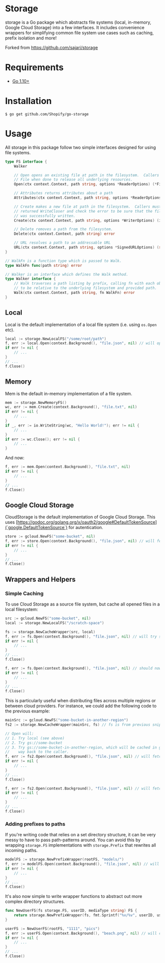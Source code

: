 # Storage

storage is a Go package which abstracts file systems (local, in-memory, Google Cloud Storage) into a few interfaces.  It includes convenience wrappers for simplifying common file system use cases such as caching, prefix isolation and more!

Forked from https://github.com/sajari/storage

# Requirements

- [Go 1.10+](http://golang.org/dl/)

# Installation

```console
$ go get github.com/Shopify/go-storage
```

# Usage

All storage in this package follow two simple interfaces designed for using file systems.

```go
type FS interface {
	Walker

	// Open opens an existing file at path in the filesystem.  Callers must close the
	// File when done to release all underlying resources.
	Open(ctx context.Context, path string, options *ReaderOptions) (*File, error)

	// Attributes returns attributes about a path
	Attributes(ctx context.Context, path string, options *ReaderOptions) (*Attributes, error)

	// Create makes a new file at path in the filesystem.  Callers must close the
	// returned WriteCloser and check the error to be sure that the file
	// was successfully written.
	Create(ctx context.Context, path string, options *WriterOptions) (io.WriteCloser, error)

	// Delete removes a path from the filesystem.
	Delete(ctx context.Context, path string) error

	// URL resolves a path to an addressable URL
	URL(ctx context.Context, path string, options *SignedURLOptions) (string, error)
}

// WalkFn is a function type which is passed to Walk.
type WalkFn func(path string) error

// Walker is an interface which defines the Walk method.
type Walker interface {
	// Walk traverses a path listing by prefix, calling fn with each object path rewritten
	// to be relative to the underlying filesystem and provided path.
	Walk(ctx context.Context, path string, fn WalkFn) error
}
```

## Local

Local is the default implementation of a local file system (i.e. using `os.Open` etc).

```go
local := storage.NewLocalFS("/some/root/path")
f, err := local.Open(context.Background(), "file.json", nil) // will open "/some/root/path/file.json"
if err != nil {
	// ...
}
// ...
f.Close()
```

## Memory

Mem is the default in-memory implementation of a file system.

```go
mem := storage.NewMemoryFS()
wc, err := mem.Create(context.Background(), "file.txt", nil)
if err != nil {
	// ...
}
if _, err := io.WriteString(wc, "Hello World!"); err != nil {
	// ...
}
if err := wc.Close(); err != nil {
	// ...
}
```

And now:

```go
f, err := mem.Open(context.Background(), "file.txt", nil)
if err != nil {
	// ...
}
// ...
f.Close()
```

## Google Cloud Storage

CloudStorage is the default implementation of Google Cloud Storage.  This uses [https://godoc.org/golang.org/x/oauth2/google#DefaultTokenSource](`google.DefaultTokenSource`) for autentication.

```go
store := gcloud.NewFS("some-bucket", nil)
f, err := store.Open(context.Background(), "file.json", nil) // will fetch "gs://some-bucket/file.json"
if err != nil {
	// ...
}
// ...
f.Close()
```

## Wrappers and Helpers

### Simple Caching

To use Cloud Storage as a source file system, but cache all opened files in a local filesystem:

```go
src := gcloud.NewFS("some-bucket", nil)
local := storage.NewLocalFS("/scratch-space")

fs := storage.NewCacheWrapper(src, local)
f, err := fs.Open(context.Background(), "file.json", nil) // will try src then jump to cache ("gs://some-bucket/file.json")
if err != nil {
	// ...
}
// ...
f.Close()

f, err := fs.Open(context.Background(), "file.json", nil) // should now be cached ("/scratch-space/file.json")
if err != nil {
	// ...
}
// ...
f.Close()
```

This is particularly useful when distributing files across multiple regions or between cloud providers.  For instance, we could add the following code to the previous example:

```go
mainSrc := gcloud.NewFS("some-bucket-in-another-region")
fs2 := storage.NewCacheWrapper(mainSrc, fs) // fs is from previous snippet

// Open will:
// 1. Try local (see above)
// 2. Try gs://some-bucket
// 3. Try gs://some-bucket-in-another-region, which will be cached in gs://some-bucket and then local on its
//    way back to the caller.
f, err := fs2.Open(context.Background(), "file.json", nil) // will fetch "gs://some-bucket-in-another-region/file.json"
if err != nil {
	// ...
}
// ...
f.Close()

f, err := fs2.Open(context.Background(), "file.json", nil) // will fetch "/scratch-space/file.json"
if err != nil {
	// ...
}
// ...
f.Close()
```

### Adding prefixes to paths

If you're writing code that relies on a set directory structure, it can be very messy to have to pass path-patterns around.  You can avoid this by wrapping `storage.FS` implementations with `storage.Prefix` that rewrites all incoming paths.

```go
modelFS := storage.NewPrefixWrapper(rootFS, "models/")
f, err := modelFS.Open(context.Background(), "file.json", nil) // will call rootFS.Open with path "models/file.json"
if err != nil {
	// ...
}
// ...
f.Close()
```

It's also now simple to write wrapper functions to abstract out more complex directory structures.

```go
func NewUserFS(fs storage.FS, userID, mediaType string) FS {
	return storage.NewPrefixWrapper(fs, fmt.Sprintf("%v/%v", userID, userType))
}

userFS := NewUserFS(rootFS, "1111", "pics")
f, err := userFS.Open(context.Background(), "beach.png", nil) // will call rootFS.Open with path "1111/pics/beach.png"
if err != nil {
	// ...
}
// ...
f.Close()
```
